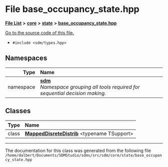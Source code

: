 
<NavBar active_item_id="2"/>

# File base\_occupancy\_state.hpp


[**File List**](files.md) **>** [**core**](dir_92216a09053680f71034e5e26026ee62.md) **>** [**state**](dir_d0d8dc666ec4ca9b544d63f25347f269.md) **>** [**base\_occupancy\_state.hpp**](base__occupancy__state_8hpp.md)

[Go to the source code of this file.](base__occupancy__state_8hpp_source.md)



* `#include <sdm/types.hpp>`









## Namespaces

| Type | Name |
| ---: | :--- |
| namespace | [**sdm**](namespacesdm.md) <br>_Namespace grouping all tools required for sequential decision making._  |

## Classes

| Type | Name |
| ---: | :--- |
| class | [**MappedDisreteDistrib**](classsdm_1_1MappedDisreteDistrib.md) &lt;typename TSupport&gt;<br> |














------------------------------
The documentation for this class was generated from the following file `/home/dalbert/Documents/SDMStudio/sdms/src/sdm/core/state/base_occupancy_state.hpp`